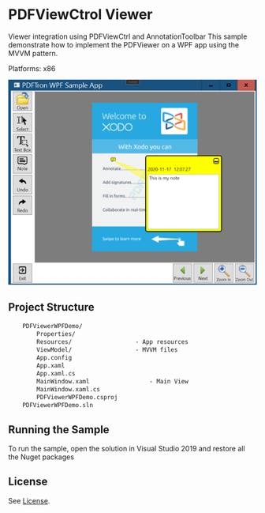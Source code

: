 # PDFViewCtrol Viewer

Viewer integration using PDFViewCtrl and AnnotationToolbar
This sample demonstrate how to implement the PDFViewer on a WPF app using the MVVM pattern.

Platforms: x86

![main-page](./art/main-page.png)

## Project Structure
```
	PDFViewerWPFDemo/
		Properties/
		Resources/					- App resources
		ViewModel/					- MVVM files
		App.config
		App.xaml
		App.xaml.cs
		MainWindow.xaml					- Main View
		MainWindow.xaml.cs
		PDFViewerWPFDemo.csproj
	PDFViewerWPFDemo.sln
```

## Running the Sample

To run the sample, open the solution in Visual Studio 2019 and restore all the Nuget packages


## License
See [License](./../LICENSE).

